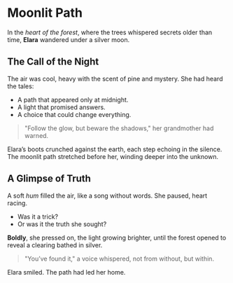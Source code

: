 # Moonlit Path

In the *heart of the forest*, where the trees whispered secrets older than time, **Elara** wandered under a silver moon.

## The Call of the Night

The air was cool, heavy with the scent of pine and mystery. She had heard the tales:

- A path that appeared only at midnight.
- A light that promised answers.
- A choice that could change everything.

> "Follow the glow, but beware the shadows," her grandmother had warned.

Elara’s boots crunched against the earth, each step echoing in the silence. The moonlit path stretched before her, winding deeper into the unknown.

## A Glimpse of Truth

A soft *hum* filled the air, like a song without words. She paused, heart racing.

- Was it a trick?
- Or was it the truth she sought?

**Boldly**, she pressed on, the light growing brighter, until the forest opened to reveal a clearing bathed in silver.

> "You’ve found it," a voice whispered, not from without, but within.

Elara smiled. The path had led her home.